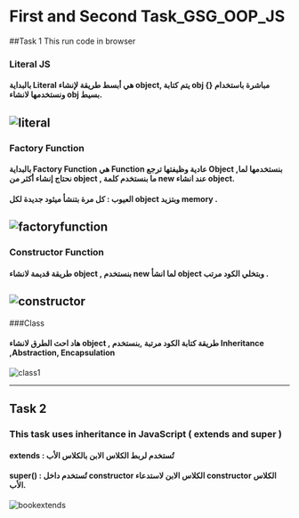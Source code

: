 # First and Second Task_GSG_OOP_JS

##Task 1 
This run code in browser 
### Literal JS
#### بالبداية Literal هي أبسط طريقة لإنشاء object, يتم كتابة obj مباشرة باستخدام {} ونستخدمها لانشاء obj بسيط.

![literal](https://github.com/user-attachments/assets/bcc3479f-e659-4151-9ba9-12d47fe3399b)
-----------------------------------------------------------------------------------------------------------------------------------------------------------------------------------------

### Factory Function
#### بالبداية Factory Function هي Function عادية وظيفتها ترجع Object ,بنستخدمها لما نحتاج إنشاء أكثر من object , ما بنستخدم كلمة new عند انشاء object.
#### العيوب : كل مرة بتنشأ ميثود جديدة لكل object  وبتزيد memory .


![factoryfunction](https://github.com/user-attachments/assets/751331d9-2d24-4f27-acbb-16656a16ca7e)
-----------------------------------------------------------------------------------------------------------------------------------------------------------------------------------------

### Constructor Function
#### طريقة قديمة لانشاء object , بنستخدم new لما انشأ object وبتخلي الكود مرتب .
![constructor](https://github.com/user-attachments/assets/e6e203a8-2e42-4bd2-93bb-fee4d1c98753)
-----------------------------------------------------------------------------------------------------------------------------------------------------------------------------------------

###Class
####  هاد احث الطرق لانشاء object , طريقة كتابة الكود مرتبة ,بنستخدم Inheritance ,Abstraction, Encapsulation 
![class1](https://github.com/user-attachments/assets/a30b7959-4677-41ee-9b0b-e1f063b61e83)

----------------------------------------------------------------------------------------------------------------

## Task 2
### This task uses inheritance in JavaScript ( extends and super )
#### extends : تُستخدم لربط الكلاس الابن بالكلاس الأب
#### super() : تُستخدم داخل constructor الكلاس الابن لاستدعاء constructor الكلاس الأب.
![bookextends](https://github.com/user-attachments/assets/8d94c8f9-99d5-46a1-92e3-c5f827c83c22)

